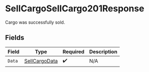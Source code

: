 # SellCargoSellCargo201Response

Cargo was successfully sold.


## Fields

| Field                                                   | Type                                                    | Required                                                | Description                                             |
| ------------------------------------------------------- | ------------------------------------------------------- | ------------------------------------------------------- | ------------------------------------------------------- |
| `Data`                                                  | [SellCargoData](../../Models/Requests/SellCargoData.md) | :heavy_check_mark:                                      | N/A                                                     |